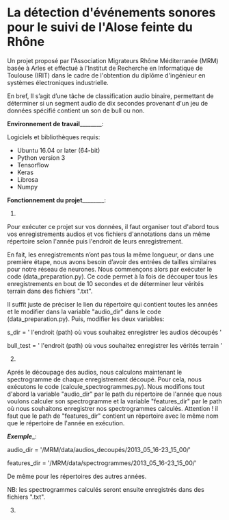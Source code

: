 # La détection d'événements sonores pour le suivi de l'Alose feinte du Rhône 
Un projet proposé par l'Association Migrateurs Rhône Méditerranée (MRM) basée à Arles et effectué à l'Institut de Recherche en Informatique de Toulouse (IRIT) dans le cadre de l'obtention du diplôme d'ingénieur en systèmes électroniques industrielle. 

En bref,
Il s’agit d’une tâche de classification audio binaire, permettant de déterminer si un segment audio de dix secondes provenant d'un jeu de données spécifié contient un son de bull ou non. 

__________________Environnement de travail__________________________: 

Logiciels et bibliothèques requis: 
 + Ubuntu 16.04 or later (64-bit)
 + Python version 3
 + Tensorflow 
 + Keras
 + Librosa
 + Numpy
 
 __________________Fonctionnement du projet__________________________:  
 
 1) 
 
 Pour exécuter ce projet sur vos données, il faut organiser tout d'abord tous vos enregistrements audios et vos fichiers d'annotations dans un même répertoire selon l'année puis l'endroit de leurs enregistrement. 
 
En fait, les enregistrements n’ont pas tous la même longueur, or dans une première étape, nous avons besoin d’avoir des entrées de tailles similaires pour notre réseau de neurones. Nous commençons alors par exécuter le code (data_preparation.py). Ce code permet à la fois de découper tous les enregistrements en bout de 10 secondes et de déterminer leur vérités terrain dans des fichiers ".txt". 

Il suffit juste de préciser le lien du répertoire qui contient toutes les années et le modifier dans la variable "audio_dir" dans le code (data_preparation.py). Puis, modifier les deux variables: 

 s_dir = ' l'endroit (path)  où  vous souhaitez enregistrer les audios découpés ' 
 
 bull_test = ' l'endroit (path)  où  vous souhaitez enregistrer les vérités terrain '

2) 
 
 Aprés le découpage des audios, nous calculons maintenant le spectrogramme de chaque enregistrement découpé. Pour cela, nous exécutons le code (calcule_spectrogrammes.py). 
 Nous modifions tout d'abord la variable "audio_dir" par le path du répertoire de l'année que nous voulons calculer son spectrogramme et la variable "features_dir" par le path où nous souhaitons enregistrer nos spectrogrammes calculés. Attention ! il faut que le path de "features_dir" contient un répertoire avec le même nom que le répertoire de l'année en exécution. 

___Exemple____: 
 
audio_dir = '/MRM/data/audios_decoupés/2013_05_16-23_15_00/'

features_dir = '/MRM/data/spectrogrammes/2013_05_16-23_15_00/'
 
De même pour les répertoires des autres années. 

NB: les spectrogrammes calculés seront ensuite enregistrés dans des fichiers ".txt". 

3) 


 

